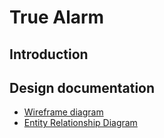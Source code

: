 # True Alarm

## Introduction

## Design documentation

* [Wireframe diagram](wireframe.md)
* [Entity Relationship Diagram](erd.md)